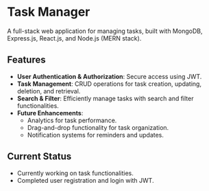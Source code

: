 # Task Manager

A full-stack web application for managing tasks, built with MongoDB, Express.js, React.js, and Node.js (MERN stack).

## Features

- **User Authentication & Authorization**: Secure access using JWT.
- **Task Management**: CRUD operations for task creation, updating, deletion, and retrieval.
- **Search & Filter**: Efficiently manage tasks with search and filter functionalities.
- **Future Enhancements**:
  - Analytics for task performance.
  - Drag-and-drop functionality for task organization.
  - Notification systems for reminders and updates.

## Current Status

- Currently working on task functionalities.
- Completed user registration and login with JWT.

